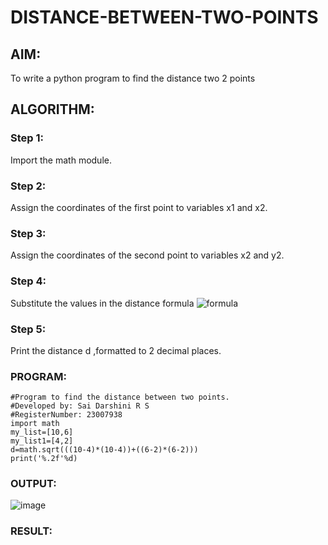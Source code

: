 # DISTANCE-BETWEEN-TWO-POINTS

## AIM:
To write a python program to find the distance two 2 points
## ALGORITHM:
### Step 1:
 Import the math module.
### Step 2: 
Assign the coordinates of the first point to variables x1 and x2.
### Step 3: 
Assign the coordinates of the second point to variables x2 and y2.
### Step 4: 
Substitute the values in the distance formula  ![formula](/formula.JPG)
### Step 5: 
Print the distance d ,formatted to 2 decimal places.
### PROGRAM:
```
#Program to find the distance between two points.
#Developed by: Sai Darshini R S
#RegisterNumber: 23007938
import math
my_list=[10,6]
my_list1=[4,2]
d=math.sqrt(((10-4)*(10-4))+((6-2)*(6-2)))
print('%.2f'%d)
```
  


### OUTPUT:
![image](https://github.com/SAIDARSHINI27072005/DISTANCE-BETWEEN-TWO-POINTS/assets/147474227/172f1a0c-4763-48a5-8f02-de226e9e588a)



### RESULT:
